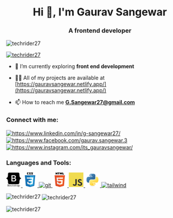 <h1 align="center">Hi 👋, I'm Gaurav Sangewar</h1>
<h3 align="center">A frontend developer</h3>

<p align="left"> <img src="https://komarev.com/ghpvc/?username=techrider27&label=Profile%20views&color=0e75b6&style=flat" alt="techrider27" /> </p>

<p align="left"> <a href="https://github.com/ryo-ma/github-profile-trophy"><img src="https://github-profile-trophy.vercel.app/?username=techrider27" alt="techrider27" /></a> </p>

- 🌱 I’m currently exploring **front end development**

- 👨‍💻 All of my projects are available at [https://gauravsangewar.netlify.app/](https://gauravsangewar.netlify.app/)

- 📫 How to reach me **G.Sangewar27@gmail.com**

<h3 align="left">Connect with me:</h3>
<p align="left">
<a href="https://linkedin.com/in/https://www.linkedin.com/in/g-sangewar27/" target="blank"><img align="center" src="https://raw.githubusercontent.com/rahuldkjain/github-profile-readme-generator/master/src/images/icons/Social/linked-in-alt.svg" alt="https://www.linkedin.com/in/g-sangewar27/" height="30" width="40" /></a>
<a href="https://fb.com/https://www.facebook.com/gaurav.sangewar.3" target="blank"><img align="center" src="https://raw.githubusercontent.com/rahuldkjain/github-profile-readme-generator/master/src/images/icons/Social/facebook.svg" alt="https://www.facebook.com/gaurav.sangewar.3" height="30" width="40" /></a>
<a href="https://instagram.com/https://www.instagram.com/its_gauravsangewar/" target="blank"><img align="center" src="https://raw.githubusercontent.com/rahuldkjain/github-profile-readme-generator/master/src/images/icons/Social/instagram.svg" alt="https://www.instagram.com/its_gauravsangewar/" height="30" width="40" /></a>
</p>

<h3 align="left">Languages and Tools:</h3>
<p align="left"> <a href="https://getbootstrap.com" target="_blank" rel="noreferrer"> <img src="https://raw.githubusercontent.com/devicons/devicon/master/icons/bootstrap/bootstrap-plain-wordmark.svg" alt="bootstrap" width="40" height="40"/> </a> <a href="https://www.w3schools.com/css/" target="_blank" rel="noreferrer"> <img src="https://raw.githubusercontent.com/devicons/devicon/master/icons/css3/css3-original-wordmark.svg" alt="css3" width="40" height="40"/> </a> <a href="https://git-scm.com/" target="_blank" rel="noreferrer"> <img src="https://www.vectorlogo.zone/logos/git-scm/git-scm-icon.svg" alt="git" width="40" height="40"/> </a> <a href="https://www.w3.org/html/" target="_blank" rel="noreferrer"> <img src="https://raw.githubusercontent.com/devicons/devicon/master/icons/html5/html5-original-wordmark.svg" alt="html5" width="40" height="40"/> </a> <a href="https://developer.mozilla.org/en-US/docs/Web/JavaScript" target="_blank" rel="noreferrer"> <img src="https://raw.githubusercontent.com/devicons/devicon/master/icons/javascript/javascript-original.svg" alt="javascript" width="40" height="40"/> </a> <a href="https://www.python.org" target="_blank" rel="noreferrer"> <img src="https://raw.githubusercontent.com/devicons/devicon/master/icons/python/python-original.svg" alt="python" width="40" height="40"/> </a> <a href="https://tailwindcss.com/" target="_blank" rel="noreferrer"> <img src="https://www.vectorlogo.zone/logos/tailwindcss/tailwindcss-icon.svg" alt="tailwind" width="40" height="40"/> </a> </p>

<p><img align="left" src="https://github-readme-stats.vercel.app/api/top-langs?username=techrider27&show_icons=true&locale=en&layout=compact" alt="techrider27" /></p>

<p>&nbsp;<img align="center" src="https://github-readme-stats.vercel.app/api?username=techrider27&show_icons=true&locale=en" alt="techrider27" /></p>

<p><img align="center" src="https://github-readme-streak-stats.herokuapp.com/?user=techrider27&" alt="techrider27" /></p>
